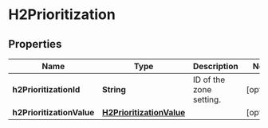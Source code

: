 # H2Prioritization

## Properties
Name | Type | Description | Notes
------------ | ------------- | ------------- | -------------
**h2PrioritizationId** | **String** | ID of the zone setting. |  [optional]
**h2PrioritizationValue** | [**H2PrioritizationValue**](H2PrioritizationValue.md) |  |  [optional]

